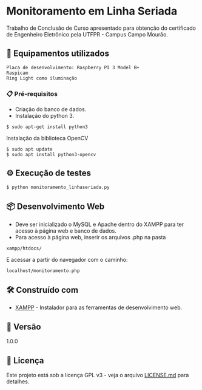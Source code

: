 # Monitoramento em Linha Seriada

Trabalho de Conclusão de Curso apresentado para obtenção do certificado de Engenheiro Eletrônico pela UTFPR - Campus Campo Mourão.

## 🚀 Equipamentos utilizados

```
Placa de desenvolvimento: Raspberry PI 3 Model B+
Raspicam
Ring Light como iluminação
```

### 📋 Pré-requisitos

* Criação do banco de dados.
* Instalação do python 3.

```
$ sudo apt-get install python3
```

Instalação da biblioteca OpenCV
```
$ sudo apt update
$ sudo apt install python3-opencv
```

## ⚙️ Execução de testes

```
$ python monitoramento_linhaseriada.py
```

## 📦 Desenvolvimento Web

* Deve ser inicializado o MySQL e Apache dentro do XAMPP para ter acesso à página web e banco de dados.
* Para acesso à página web, inserir os arquivos .php na pasta 
```
xampp/htdocs/
```
E acessar a partir do navegador com o caminho:

```
localhost/monitoramento.php
```

## 🛠️ Construído com

* [XAMPP](https://www.apachefriends.org/pt_br/index.html) - Instalador para as ferramentas de desenvolvimento web.


## 📌 Versão

1.0.0


## 📄 Licença

Este projeto está sob a licença GPL v3 - veja o arquivo [LICENSE.md](https://github.com/pbertelli/monitoramento_linhaseriada/blob/main/LICENSE) para detalhes.

